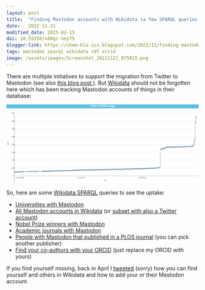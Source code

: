 ```yaml
---
layout: post
title:  "Finding Mastodon accounts with Wikidata (a few SPARQL queries)"
date:   2022-11-21
modified_date: 2025-02-15
doi: 10.59350/v08gc-ney75
blogger-link: https://chem-bla-ics.blogspot.com/2022/11/finding-mastodon-accounts-with-wikidata.html
tags: mastodon sparql wikidata rdf orcid
image: /assets/images/Screenshot_20221121_075015.png
---
```


There are multiple initiatives to support the migration from Twitter to Mastodon (see also
[this blog post <i class="fa-solid fa-recycle fa-xs"></i>](2022-11-12-stwittermastodong.markdown)). But
[Wikidata](https://wikidata.org/)
should not be forgotten here which has been tracking Mastodon accounts of things in their database:

![Screenshot of a Wikidata query showing the growth in number of Mastodon accounts listed in Wikidata.](/assets/images/Screenshot_20221121_075015.png)

So, here are some [Wikidata SPARQL](https://query.wikidata.org/) queries to see the uptake:

* [Universities with Mastodon](https://w.wiki/5$3w)
* [All Mastodon accounts in Wikidata](https://w.wiki/5$42) (or [subset with also a Twitter account](https://w.wiki/5$4S))
* [Nobel Prize winners with Mastodon](https://w.wiki/6zFm)
* [Academic journals with Mastodon](https://w.wiki/5$4V)
* [People with Mastodon that published in a PLOS journal](https://w.wiki/5$4a) (you can pick another publisher)
* [Find your co-authors with your ORCID](https://w.wiki/5$4e) (just replace my ORCID with yours)

If you find yourself missing, back in April I [tweeted](https://threadreaderapp.com/thread/1519193166188007424.html) (sorry)
how you can find yourself and others in Wikidata and how to add your or their Mastodon account.
